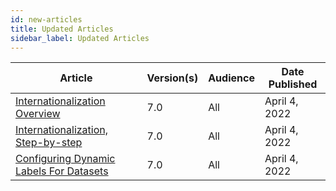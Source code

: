 ```yaml
---
id: new-articles
title: Updated Articles
sidebar_label: Updated Articles
---
```

<div style={{textAlign: "justify"}}>
 
| **Article** | **Version(s)** |**Audience**|  **Date Published** |
| --- | --- | --- |--- |
|<a href="/docs/special-features/internationalization/overview" target="_blank">Internationalization Overview</a>|7.0|All| April 4, 2022|
|<a href="/docs/special-features/internationalization/step-by-step" target="_blank">Internationalization, Step-by-step</a>|7.0|All| April 4, 2022|
|<a href="/docs/special-features/internationalization/configure-dynamic-labels" target="_blank">Configuring Dynamic Labels For Datasets</a>|7.0|All| April 4, 2022|
</div>